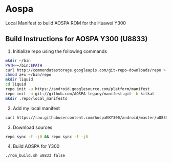 Aospa
================

Local Manifest to build AOSPA ROM for the Huawei Y300

Build Instructions for AOSPA Y300 (U8833)
-----------------------------------------------------------------------------

1. Initialize repo using the following commands

```bash
mkdir ~/bin
PATH=~/bin:$PATH
curl http://commondatastorage.googleapis.com/git-repo-downloads/repo > ~/bin/repo
chmod a+x ~/bin/repo
mkdir liquid
cd liquid
repo init -u https://android.googlesource.com/platform/manifest
repo init -u git://github.com/AOSPA-legacy/manifest.git -b kitkat
mkdir .repo/local_manifests
```

2. Add my local manifest

```bash
curl https://raw.githubusercontent.com/AospaKKY300/android/master/u8833.xml > .repo/local_manifests/roomservice.xml
```

3. Download sources
```bash
repo sync -f -j8 && repo sync -f -j8
```

4. Build AOSPA for Y300

```bash
./rom_build.sh u8833 false
```
